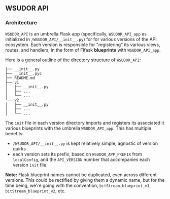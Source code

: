 ## WSUDOR API



### Architecture

`WSUDOR_API` is an umbrella Flask app (specifically, `WSUDOR_API_app` as initialized in `/WSUDOR_API/__init__.py`) for for various versions of the API ecosystem.  Each version is responsible for "registering" its various views, routes, and handlers, in the form of Flfask **blueprints** with `WSUDOR_API_app`.

Here is a general outline of the directory structure of `WSUDOR_API`:
```
├── __init__.py
├── __init__.pyc
├── README.md
├── v1
│   ├── __init__.py
│   ├── ...
│   └── ...
└── v2    
│   ├── __init__.py
│   ├── ...    
│   └── ...
```

The `init` file in each version directory imports and registers its associated it various blueprints with the umbrella `WSUDOR_API_app`. This has multiple benefits:

* `/WSUDOR_API/__init__.py` is kept relatively simple, agnostic of version quirks
* each version sets its prefix, based on `WSUDOR_APP_PREFIX` from `localConfig`, and the `API_VERSION` number that accompanies each version `init` file.

**Note:** Flask blueprint names cannot be duplicated, even across different versions.  This could be rectified by giving them a dynamic name, but for the time being, we're going with the convention, `bitStream_blueprint_v1`, `bitStream_blueprint_v2`, etc.

